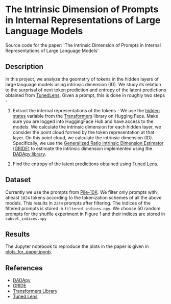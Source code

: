 # The Intrinsic Dimension of Prompts in Internal Representations of Large Language Models
Source code for the paper: 'The Intrinsic Dimension of Prompts in Internal Representations of Large Language Models'

## Description

In this project, we analyze the geometry of tokens in the hidden layers of large language models
using intrinsic dimension (ID). We study its relation to the surprisal of next token prediction 
and entropy of the latent predictions obtained from 
[TunedLens](https://huggingface.co/spaces/AlignmentResearch/tuned-lens/tree/main/lens). Given a prompt,
this is done in roughly two steps -

1. Extract the internal representations of the tokens -  We use the
[hidden states](https://huggingface.co/docs/transformers/v4.45.2/en/internal/generation_utils#generate-outputs)
variable from the [Transformers](https://huggingface.co/docs/transformers/index) library on Hugging Face. 
Make sure you are logged into HuggingFace Hub and have access to the models. We calculate the intrinsic dimension
for each hidden layer, we consider the point cloud formed by the token representation at that layer.
On this point cloud, we calculate the intrinsic dimension (ID).
Specifically, we use the
[Generalized Ratio Intrinsic Dimension Estimator (GRIDE)](https://www.nature.com/articles/s41598-022-20991-1)
to estimate the intrinsic dimension implemented using the
[DADApy library](https://github.com/sissa-data-science/DADApy).

2. Find the entropy of the latent predictions obtained using [Tuned Lens](https://huggingface.co/spaces/AlignmentResearch/tuned-lens/tree/main/lens). 

## Dataset
Currently we use the prompts from [Pile-10K](https://huggingface.co/datasets/NeelNanda/pile-10k).
We filter only prompts with atleast `1024` tokens according to the tokenization schemes
of all the above models. This results in `2244` prompts after filtering.
The indices of the filtered prompts is stored in `filtered_indices.npy`. We choose 50 random prompts
for the shuffle experiment in Figure 1 and their indices are stored in `subset_indices.npy`

## Results
The Jupyter notebook to reproduce the plots in the paper is given in [plots_for_paper.ipynb](results/plots_for_paper.ipynb).

## References

- [DADApy](https://github.com/sissa-data-science/DADApy)
- [GRIDE](https://www.nature.com/articles/s41598-022-20991-1)
- [Transformers Library](https://huggingface.co/docs/transformers/index)
- [Tuned Lens](https://huggingface.co/spaces/AlignmentResearch/tuned-lens/tree/main/lens)
